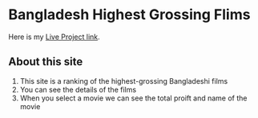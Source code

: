 # Bangladesh Highest Grossing Flims

Here is my [Live Project link](https://xenodochial-einstein-d4af8f.netlify.app/).

## About this site
1. This site is a ranking of the highest-grossing Bangladeshi films 
2. You can see the details of the films
3. When you select a movie we can see the total proift and name of the movie
